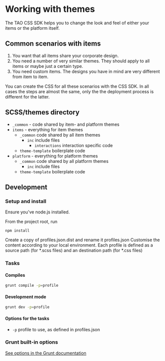 # Working with themes
The TAO CSS SDK helps you to change the look and feel of either your items or the platform itself.

## Common scenarios with items

1. You want that all items share your corporate design.
2. You need a number of very similar themes. They should apply to all items or maybe just a certain type.
3. You need custom items. The designs you have in mind are very different from item to item.

You can create the CSS for all these scenarios with the CSS SDK. In all cases the steps are almost the same, only the the deployment process is different for the latter.



## SCSS/themes directory
* `_common` - code shared by item- and platform	themes
* `items` - everything for item themes
	* `_common` code shared by all item themes
		* `inc` include files
			* `interactions` interaction specific code
	* `theme-template` boilerplate code	
* `platform` - everything for platform themes
	* `_common` code shared by all platform themes
		* `inc` include files
	* `theme-template` boilerplate code	


## Development

### Setup and install

Ensure you've node.js installed.

From the project root, run 

```
npm install
```

Create a copy of profiles.json.dist and rename it profiles.json
Customise the content according to your local environment. Each profile is defined as a source path (for *.scss files) and an destination path (for *.css files) 

### Tasks

#### Compiles

```sh
grunt compile -p=profile
```

#### Development mode 

```sh
grunt dev -p=profile
```

#### Options for the tasks
- `-p` profile to use, as defined in profiles.json

### Grunt built-in options
[See options in the Grunt documentation](http://gruntjs.com/using-the-cli)

